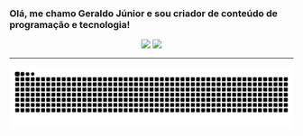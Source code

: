 ### Olá, me chamo Geraldo Júnior e sou criador de conteúdo de programação e tecnologia!


<div align = "center">
    <a href="https://githun.com/Gerald0Juni0r"></a>
    <!-- Stats -->
    <img height="150em" src="https://github-readme-stats.vercel.app/api?username=Gerald0Juni0r&show_icons=true&theme=dracula">
    <!-- Language -->
    <img height="150em" src="https://github-readme-stats.vercel.app/api/top-langs/?username=Gerald0Juni0r&layout=compact&theme=dracula">
</div>
   
<hr>

<div align = "center">
    <!-- Snake animation -->
    <img src="https://github.com/Gerald0Juni0r/Gerald0Juni0r/blob/454f8e263d66418e02ba43a8aaf53ba8a2d7f330/github-Contribution-grid-snake.svg" alt="">
</div>
  
